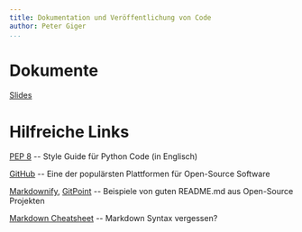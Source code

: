 ```yaml
---
title: Dokumentation und Veröffentlichung von Code
author: Peter Giger
...
```


# Dokumente

[Slides](slides.html)


# Hilfreiche Links

[PEP 8](https://www.python.org/dev/peps/pep-0008/) -- Style Guide für Python Code (in Englisch)

[GitHub](https://github.com) -- Eine der populärsten Plattformen für Open-Source Software

[Markdownify](https://github.com/amitmerchant1990/electron-markdownify#readme), [GitPoint](https://github.com/gitpoint/git-point#readme) --  Beispiele von guten README.md aus Open-Source Projekten

[Markdown Cheatsheet](https://github.com/adam-p/markdown-here/wiki/Markdown-Cheatsheet) -- Markdown Syntax vergessen?